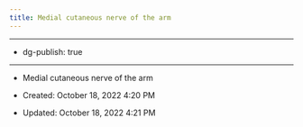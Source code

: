 ```yaml
---
title: Medial cutaneous nerve of the arm
---
```


- --

- dg-publish: true

- --

- Medial cutaneous nerve of the arm

- Created: October 18, 2022 4:20 PM

- Updated: October 18, 2022 4:21 PM
